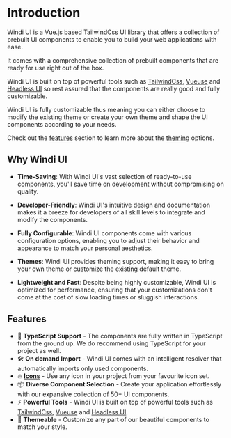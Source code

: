 # Introduction

Windi UI is a Vue.js based TailwindCss UI library that offers a collection of prebuilt UI components to enable you to build your web applications with ease.

It comes with a comprehensive collection of prebuilt components that are ready for use right out of the box.

Windi UI is built on top of powerful tools such as [TailwindCss](https://tailwindcss.com/), [Vueuse](https://vueuse.org) and [Headless UI](https://headlessui.com/) so rest assured that the components are really good and fully customizable.

Windi UI is fully customizable thus meaning you can either choose to modify the existing theme or create your own theme and shape the UI components according to your needs. 

Check out the [features]() section to learn more about the [theming]() options.


## Why Windi UI

- **Time-Saving**: With Windi UI's vast selection of ready-to-use components, you'll save time on development without compromising on quality.

- **Developer-Friendly**: Windi UI's intuitive design and documentation makes it a breeze for developers of all skill levels to integrate and modify the components.

- **Fully Configurable**: Windi UI components come with various configuration options, enabling you to adjust their behavior and appearance to match your personal aesthetics.

- **Themes**: Windi UI provides theming support, making it easy to bring your own theme or customize the existing default theme.

- **Lightweight and Fast**: Despite being highly customizable, Windi UI is optimized for performance, ensuring that your customizations don't come at the cost of slow loading times or sluggish interactions.


## Features

- 🦾 **TypeScript Support** - The components are fully written in TypeScript from the ground up. We do recommend using TypeScript for your project as well.
- 🛠️ **On demand Import**  - Windi UI comes with an intelligent resolver that automatically imports only used components.
- 🔥 **[Icons](https://icones.js.org/)** - Use any icon in your project from your favourite icon set.
- 📦 **Diverse Component Selection** - Create your application effortlessly with our expansive collection of 50+ UI components.
- ⚡️ **Powerful Tools** - Windi UI is built on top of powerful tools such as [TailwindCss](https://tailwindcss.com/), [Vueuse](https://vueuse.org) and [Headless UI](https://headlessui.com/).
- 🎨 **Themeable** - Customize any part of our beautiful components to match your style.